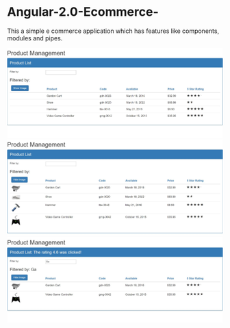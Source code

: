 # Angular-2.0-Ecommerce-

This a simple e commerce application which has features like components, modules and pipes.

![alt text](https://github.com/vnalla55/Angular-2.0-Ecommerce-/blob/master/APM/images/Image1.JPG)
![alt text](https://github.com/vnalla55/Angular-2.0-Ecommerce-/blob/master/APM/images/Image2.JPG)
![alt text](https://github.com/vnalla55/Angular-2.0-Ecommerce-/blob/master/APM/images/Image3.JPG)
